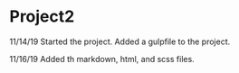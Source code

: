 # Project2

11/14/19
Started the project. Added a gulpfile to the project.

11/16/19
Added th markdown, html, and scss files.